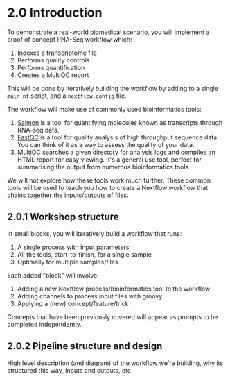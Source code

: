 # 2.0 Introduction  

To demonstrate a real-world biomedical scenario, you will implement a proof of concept RNA-Seq workflow which:  
1. Indexes a transcriptome file  
2. Performs quality controls  
3. Performs quantification  
4. Creates a MultiQC report  

This will be done by iteratively building the workflow by adding to a single `main.nf` script, and a `nextflow.config` file. 

The workflow will make use of commonly used bioinformatics tools:  
1. [Salmon](https://combine-lab.github.io/salmon/) is a tool for quantifying molecules known as transcripts through RNA-seq data.  
2. [FastQC](https://www.bioinformatics.babraham.ac.uk/projects/fastqc/) is a tool for quality analysis of high throughput sequence data. You can think of it as a way to assess the quality of your data.  
3. [MultiQC](https://multiqc.info/) searches a given directory for analysis logs and compiles an HTML report for easy viewing. It's a general use tool, perfect for summarising the output from numerous bioinformatics tools.  

We will not explore how these tools work much further. These common tools will be used to teach you how to create a Nextflow workflow that chains together the inputs/outputs of files.  

## 2.0.1 Workshop structure  

In small blocks, you will iteratively build a workflow that runs:  
1. A single process with input parameters  
2. All the tools, start-to-finish, for a single sample  
3. Optimally for multiple samples/files  

Each added "block" will involve:  
1. Adding a new Nextflow process/bioinformatics tool to the workflow  
2. Adding channels to process input files with groovy  
3. Applying a (new) concept/feature/trick  

Concepts that have been previously covered will appear as prompts to be completed independently.  

## 2.0.2 Pipeline structure and design 

High level description (and diagram) of the workflow we're building, why its structured this way, inputs and outputs, etc. 